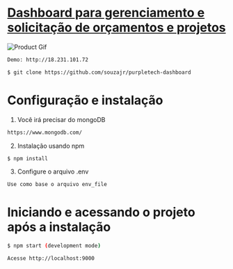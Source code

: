 # [Dashboard para gerenciamento e solicitação de orçamentos e projetos](http://18.231.101.72)

![Product Gif](https://i.imgur.com/AssHdjd.png)

```bash
Demo: http://18.231.101.72
```

```bash
$ git clone https://github.com/souzajr/purpletech-dashboard
```

# Configuração e instalação 

1) Você irá precisar do mongoDB
```bash
https://www.mongodb.com/
```
2) Instalação usando npm
```bash
$ npm install
```
3) Configure o arquivo .env
```bash
Use como base o arquivo env_file
```

# Iniciando e acessando o projeto após a instalação

```bash
$ npm start (development mode)
```
```bash
Acesse http://localhost:9000
```

